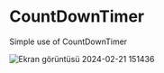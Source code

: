 # CountDownTimer
 Simple use of CountDownTimer 

![Ekran görüntüsü 2024-02-21 151436](https://github.com/levendd/CountDownTimer/assets/65602758/6e2958f0-c084-4887-b1e5-54ac73e44a72)
